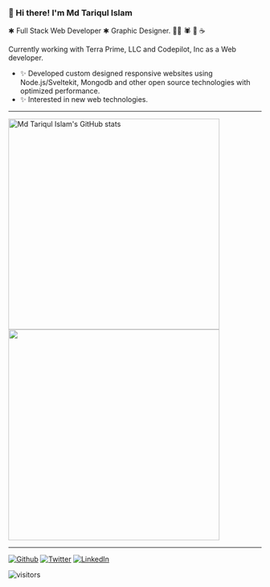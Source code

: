 ### 👋 Hi there! I'm Md Tariqul Islam

✱ Full Stack Web Developer ✱ Graphic Designer. 👨‍💻 🕷️ 🎨 ☕️

Currently working with Terra Prime, LLC and Codepilot, Inc as a Web developer.

- ✨ Developed custom designed responsive websites using Node.js/Sveltekit, Mongodb and other open source technologies with optimized performance.
- ✨ Interested in new web technologies.


---

<p align="left">
  <a href="http://www.github.com/topuhit"><img src="https://github-readme-stats.vercel.app/api?username=topuhit&show_icons=true&hide=&count_private=true&title_color=000&text_color=000&icon_color=000&bg_color=fff&hide_border=true&show_icons=true" alt="Md Tariqul Islam's GitHub stats" width="420px">
  <a href="http://www.github.com/topuhit"><img src="https://github-readme-streak-stats.herokuapp.com/?user=topuhit&stroke=000&background=white&ring=000&fire=000&currStreakNum=000&currStreakLabel=000&sideNums=000&sideLabels=000&dates=000&hide_border=true" width="420px">
  </a>
</p>

---

<p><a href="https://github.com/topuhit" target="_blank"><img alt="Github" src="https://img.shields.io/badge/GitHub-%2312100E.svg?&style=for-the-badge&logo=Github&logoColor=white" /></a> <a href="https://twitter.com/topuhit" target="_blank"><img alt="Twitter" src="https://img.shields.io/badge/Twitter-1DA1F2?style=for-the-badge&logo=twitter&logoColor=white" /></a> <a href="https://www.linkedin.com/in/topuhit/" target="_blank"><img alt="LinkedIn" src="https://img.shields.io/badge/linkedin-%230077B5.svg?&style=for-the-badge&logo=linkedin&logoColor=white" /></a>
</p>

<!--
Great repo to improve this README file: https://github.com/abhisheknaiidu/awesome-github-profile-readme
-->



  ![visitors](https://visitor-badge.glitch.me/badge?page_id=topuhit)

